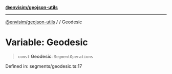 [**@envisim/geojson-utils**](../../README.md)

---

[@envisim/geojson-utils]() / [](../../README.md) / Geodesic

# Variable: Geodesic

> `const` **Geodesic**: `SegmentOperations`

Defined in: segments/geodesic.ts:17
